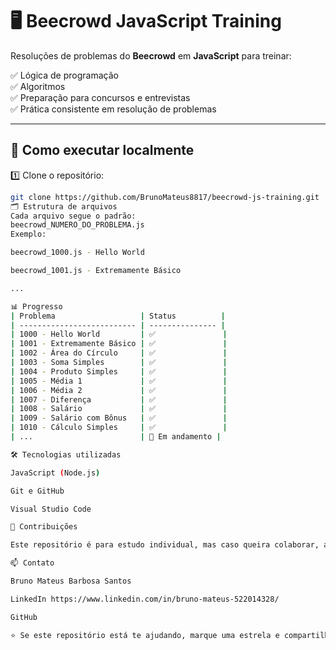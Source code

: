 # 🖥️ Beecrowd JavaScript Training

Resoluções de problemas do **Beecrowd** em **JavaScript** para treinar:

✅ Lógica de programação  
✅ Algoritmos  
✅ Preparação para concursos e entrevistas  
✅ Prática consistente em resolução de problemas

---

## 🚀 Como executar localmente

1️⃣ Clone o repositório:
```bash
git clone https://github.com/BrunoMateus8817/beecrowd-js-training.git
🗂️ Estrutura de arquivos
Cada arquivo segue o padrão:
beecrowd_NUMERO_DO_PROBLEMA.js
Exemplo:

beecrowd_1000.js - Hello World

beecrowd_1001.js - Extremamente Básico

...

📊 Progresso
| Problema                   | Status          |
| -------------------------- | --------------- |
| 1000 - Hello World         | ✅               |
| 1001 - Extremamente Básico | ✅               |
| 1002 - Área do Círculo     | ✅               |
| 1003 - Soma Simples        | ✅               |
| 1004 - Produto Simples     | ✅               |
| 1005 - Média 1             | ✅               |
| 1006 - Média 2             | ✅               |
| 1007 - Diferença           | ✅               |
| 1008 - Salário             | ✅               |
| 1009 - Salário com Bônus   | ✅               |
| 1010 - Cálculo Simples     | ✅               |
| ...                        | 🚧 Em andamento |

🛠️ Tecnologias utilizadas

JavaScript (Node.js)

Git e GitHub

Visual Studio Code

🤝 Contribuições

Este repositório é para estudo individual, mas caso queira colaborar, abra uma issue ou envie um pull request.

📫 Contato

Bruno Mateus Barbosa Santos

LinkedIn https://www.linkedin.com/in/bruno-mateus-522014328/

GitHub

⭐ Se este repositório está te ajudando, marque uma estrela e compartilhe com outros estudantes!
